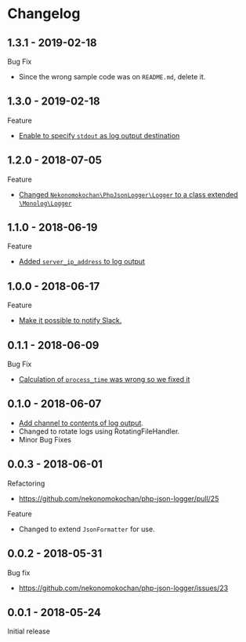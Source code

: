 # Changelog

## 1.3.1 - 2019-02-18
Bug Fix
- Since the wrong sample code was on `README.md`, delete it.

## 1.3.0 - 2019-02-18
Feature
- [Enable to specify `stdout` as log output destination](https://github.com/nekonomokochan/php-json-logger/pull/64)

## 1.2.0 - 2018-07-05
Feature
- [Changed `Nekonomokochan\PhpJsonLogger\Logger` to a class extended `\Monolog\Logger`](https://github.com/nekonomokochan/php-json-logger/pull/60)

## 1.1.0 - 2018-06-19
Feature
- [Added `server_ip_address` to log output](https://github.com/nekonomokochan/php-json-logger/pull/55)

## 1.0.0 - 2018-06-17
Feature
- [Make it possible to notify Slack.](https://github.com/nekonomokochan/php-json-logger/pull/49)

## 0.1.1 - 2018-06-09
Bug Fix
- [Calculation of `process_time` was wrong so we fixed it](https://github.com/nekonomokochan/php-json-logger/pull/45)

## 0.1.0 - 2018-06-07
- [Add channel to contents of log output](https://github.com/nekonomokochan/php-json-logger/pull/42).
- Changed to rotate logs using RotatingFileHandler.
- Minor Bug Fixes

## 0.0.3 - 2018-06-01
Refactoring
- https://github.com/nekonomokochan/php-json-logger/pull/25

Feature
- Changed to extend `JsonFormatter` for use.

## 0.0.2 - 2018-05-31
Bug fix
- https://github.com/nekonomokochan/php-json-logger/issues/23

## 0.0.1 - 2018-05-24
Initial release
